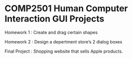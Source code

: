 # COMP2501 Human Computer Interaction GUI Projects
Homework 1 : Create and drag certain shapes 

Homework 2 : Design a depertment store’s 2 dialog boxes

Final Project : Shopping website that sells Apple products.
